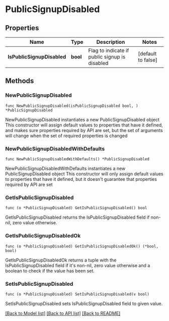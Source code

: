# PublicSignupDisabled

## Properties

Name | Type | Description | Notes
------------ | ------------- | ------------- | -------------
**IsPublicSignupDisabled** | **bool** | Flag to indicate if public signup is disabled | [default to false]

## Methods

### NewPublicSignupDisabled

`func NewPublicSignupDisabled(isPublicSignupDisabled bool, ) *PublicSignupDisabled`

NewPublicSignupDisabled instantiates a new PublicSignupDisabled object
This constructor will assign default values to properties that have it defined,
and makes sure properties required by API are set, but the set of arguments
will change when the set of required properties is changed

### NewPublicSignupDisabledWithDefaults

`func NewPublicSignupDisabledWithDefaults() *PublicSignupDisabled`

NewPublicSignupDisabledWithDefaults instantiates a new PublicSignupDisabled object
This constructor will only assign default values to properties that have it defined,
but it doesn't guarantee that properties required by API are set

### GetIsPublicSignupDisabled

`func (o *PublicSignupDisabled) GetIsPublicSignupDisabled() bool`

GetIsPublicSignupDisabled returns the IsPublicSignupDisabled field if non-nil, zero value otherwise.

### GetIsPublicSignupDisabledOk

`func (o *PublicSignupDisabled) GetIsPublicSignupDisabledOk() (*bool, bool)`

GetIsPublicSignupDisabledOk returns a tuple with the IsPublicSignupDisabled field if it's non-nil, zero value otherwise
and a boolean to check if the value has been set.

### SetIsPublicSignupDisabled

`func (o *PublicSignupDisabled) SetIsPublicSignupDisabled(v bool)`

SetIsPublicSignupDisabled sets IsPublicSignupDisabled field to given value.



[[Back to Model list]](../README.md#documentation-for-models) [[Back to API list]](../README.md#documentation-for-api-endpoints) [[Back to README]](../README.md)


